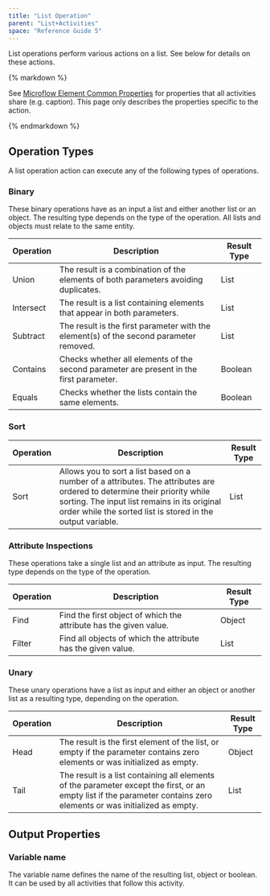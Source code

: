 ```yaml
---
title: "List Operation"
parent: "List+Activities"
space: "Reference Guide 5"
---
```



List operations perform various actions on a list. See below for details on these actions.

<div class="alert alert-info">{% markdown %}

See [Microflow Element Common Properties](Microflow+Element+Common+Properties) for properties that all activities share (e.g. caption). This page only describes the properties specific to the action.

{% endmarkdown %}</div>

## Operation Types

A list operation action can execute any of the following types of operations.

### Binary

These binary operations have as an input a list and either another list or an object. The resulting type depends on the type of the operation. All lists and objects must relate to the same entity.

<table><thead><tr><th class="confluenceTh">Operation</th><th class="confluenceTh">Description</th><th class="confluenceTh">Result Type</th></tr></thead><tbody><tr><td class="confluenceTd">Union</td><td class="confluenceTd">The result is a combination of the elements of both parameters avoiding duplicates.</td><td class="confluenceTd">List</td></tr><tr><td class="confluenceTd">Intersect</td><td class="confluenceTd">The result is a list containing elements that appear in both parameters.</td><td class="confluenceTd">List</td></tr><tr><td class="confluenceTd">Subtract</td><td class="confluenceTd">The result is the first parameter with the element(s) of the second parameter removed.</td><td class="confluenceTd">List</td></tr><tr><td class="confluenceTd">Contains</td><td class="confluenceTd">Checks whether all elements of the second parameter are present in the first parameter.</td><td class="confluenceTd">Boolean</td></tr><tr><td class="confluenceTd">Equals</td><td class="confluenceTd">Checks whether the lists contain the same elements.</td><td class="confluenceTd">Boolean</td></tr></tbody></table>

### Sort

<table><thead><tr><th class="confluenceTh">Operation</th><th class="confluenceTh">Description</th><th class="confluenceTh">Result Type</th></tr></thead><tbody><tr><td class="confluenceTd">Sort</td><td class="confluenceTd">Allows you to sort a list based on a number of a attributes. The attributes are ordered to determine their priority while sorting. The input list remains in its original order while the sorted list is stored in the output variable.</td><td class="confluenceTd">List</td></tr></tbody></table>

### Attribute Inspections

These operations take a single list and an attribute as input. The resulting type depends on the type of the operation.

<table><thead><tr><th class="confluenceTh">Operation</th><th class="confluenceTh">Description</th><th class="confluenceTh">Result Type</th></tr></thead><tbody><tr><td class="confluenceTd">Find</td><td class="confluenceTd">Find the first object of which the attribute has the given value.</td><td class="confluenceTd">Object</td></tr><tr><td class="confluenceTd">Filter</td><td class="confluenceTd">Find all objects of which the attribute has the given value.</td><td class="confluenceTd">List</td></tr></tbody></table>

### Unary

These unary operations have a list as input and either an object or another list as a resulting type, depending on the operation.

<table><thead><tr><th class="confluenceTh">Operation</th><th class="confluenceTh">Description</th><th class="confluenceTh">Result Type</th></tr></thead><tbody><tr><td class="confluenceTd">Head</td><td class="confluenceTd">The result is the first element of the list, or empty if the parameter contains zero elements or was initialized as empty.</td><td class="confluenceTd">Object</td></tr><tr><td class="confluenceTd">Tail</td><td class="confluenceTd">The result is a list containing all elements of the parameter except the first, or an empty list if the parameter contains zero elements or was initialized as empty.</td><td class="confluenceTd">List</td></tr></tbody></table>

## Output Properties

### Variable name

The variable name defines the name of the resulting list, object or boolean. It can be used by all activities that follow this activity.
